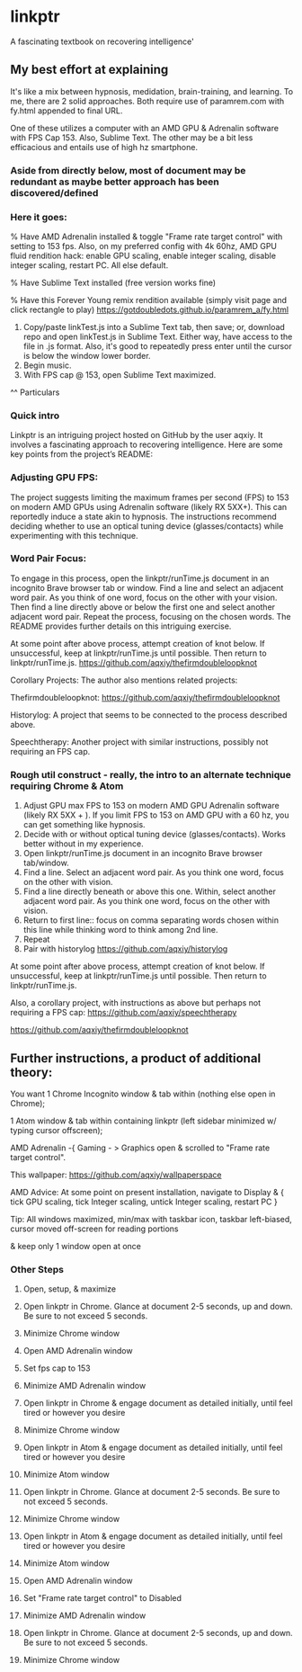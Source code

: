 # linkptr
A fascinating textbook on recovering intelligence'

## My best effort at explaining

It's like a mix between hypnosis, medidation, brain-training, and learning. To me, there are 2 solid approaches. Both require use of paramrem.com with fy.html appended to final URL. 

One of these utilizes a computer with an AMD GPU & Adrenalin software with FPS Cap 153. Also, Sublime Text. The other may be a bit less efficacious and entails use of high hz smartphone.

### Aside from directly below, most of document may be redundant as maybe better approach has been discovered/defined

### Here it goes:

% Have AMD Adrenalin installed & toggle "Frame rate target control" with setting to 153 fps. Also, on my preferred config with 4k 60hz, AMD GPU fluid rendition hack: enable GPU scaling, enable integer scaling, disable integer scaling, restart PC. All else default.

% Have Sublime Text installed (free version works fine)

% Have this Forever Young remix rendition available (simply visit page and click rectangle to play) https://gotdoubledots.github.io/paramrem_a/fy.html

1. Copy/paste linkTest.js into a Sublime Text tab, then save; or, download repo and open linkTest.js in Sublime Text. Either way, have access to the file in .js format. Also, it's good to repeatedly press enter until the cursor is below the window lower border.
2. Begin music.
3. With FPS cap @ 153, open Sublime Text maximized. 

^^ Particulars



### Quick intro
Linkptr is an intriguing project hosted on GitHub by the user aqxiy. It involves a fascinating approach to recovering intelligence. Here are some key points from the project’s README:

### Adjusting GPU FPS:
The project suggests limiting the maximum frames per second (FPS) to 153 on modern AMD GPUs using Adrenalin software (likely RX 5XX+). This can reportedly induce a state akin to hypnosis. The instructions recommend deciding whether to use an optical tuning device (glasses/contacts) while experimenting with this technique.

### Word Pair Focus:
To engage in this process, open the linkptr/runTime.js document in an incognito Brave browser tab or window. Find a line and select an adjacent word pair. As you think of one word, focus on the other with your vision. Then find a line directly above or below the first one and select another adjacent word pair. Repeat the process, focusing on the chosen words. The README provides further details on this intriguing exercise.

At some point after above process, attempt creation of knot below. If unsuccessful, keep at linkptr/runTime.js until possible. Then return to linkptr/runTime.js.
https://github.com/aqxiy/thefirmdoubleloopknot


Corollary Projects: The author also mentions related projects:

Thefirmdoubleloopknot: https://github.com/aqxiy/thefirmdoubleloopknot

Historylog: A project that seems to be connected to the process described above.

Speechtherapy: Another project with similar instructions, possibly not requiring an FPS cap.



### Rough util construct - really, the intro to an alternate technique requiring Chrome & Atom 

1. Adjust GPU max FPS to 153 on modern AMD GPU Adrenalin software (likely RX 5XX + ). If you limit FPS to 153 on AMD GPU with a 60 hz, you can get something like hypnosis.
2. Decide with or without optical tuning device (glasses/contacts). Works better without in my experience.
3. Open linkptr/runTime.js document in an incognito Brave browser tab/window. 
4. Find a line. Select an adjacent word pair. As you think one word, focus on the other with vision.
5. Find a line directly beneath or above this one. Within, select another adjacent word pair. As you think one word, focus on the other with vision.
6. Return to first line:: focus on comma separating words chosen within this line while thinking word to think among 2nd line.
7. Repeat
8. Pair with historylog https://github.com/aqxiy/historylog

At some point after above process, attempt creation of knot below. If unsuccessful, keep at linkptr/runTime.js until possible. Then return to linkptr/runTime.js.

Also, a corollary project, with instructions as above but perhaps not requiring a FPS cap: https://github.com/aqxiy/speechtherapy

https://github.com/aqxiy/thefirmdoubleloopknot



## Further instructions, a product of additional theory:

You want 1 Chrome Incognito window & tab within (nothing else open in Chrome); 

1 Atom window & tab within containing linkptr (left sidebar minimized w/ typing cursor offscreen); 

AMD Adrenalin -{ Gaming - > Graphics open & scrolled to "Frame rate target control".

This wallpaper: https://github.com/aqxiy/wallpaperspace

AMD Advice: At some point on present installation, navigate to Display & { tick GPU scaling, tick Integer scaling, untick Integer scaling, restart PC }

Tip: All windows maximized, min/max with taskbar icon, taskbar left-biased, cursor moved off-screen for reading portions

& keep only 1 window open at once

### Other Steps

1. Open, setup, & maximize

2. Open linkptr in Chrome. Glance at document 2-5 seconds, up and down. Be sure to not exceed 5 seconds.

3. Minimize Chrome window

4. Open AMD Adrenalin window

5. Set fps cap to 153

6. Minimize AMD Adrenalin window

7. Open linkptr in Chrome & engage document as detailed initially, until feel tired or however you desire

8. Minimize Chrome window

9. Open linkptr in Atom & engage document as detailed initially, until feel tired or however you desire

10. Minimize Atom window

11. Open linkptr in Chrome. Glance at document 2-5 seconds. Be sure to not exceed 5 seconds.

12. Minimize Chrome window

13. Open linkptr in Atom & engage document as detailed initially, until feel tired or however you desire

14. Minimize Atom window

15. Open AMD Adrenalin window

16. Set "Frame rate target control" to Disabled

17. Minimize AMD Adrenalin window

18. Open linkptr in Chrome. Glance at document 2-5 seconds, up and down. Be sure to not exceed 5 seconds.

19. Minimize Chrome window

